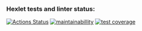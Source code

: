 ### Hexlet tests and linter status:

[![Actions Status](https://github.com/ilya00310/backend-project-46/actions/hexlet-check.yml/badge.svg)](https://github.com/ilya00310/backend-project-46/actions)
[![maintainabillity](https://api.codeclimate.com/v1/badges/dfc50c2d88cd46d069c1/maintainability)](https://codeclimate.com/github/ilya00310/backend-project-46/maintainability)
[![test coverage](https://api.codeclimate.com/v1/badges/dfc50c2d88cd46d069c1/test_coverage)](https://codeclimate.com/github/ilya00310/backend-project-46/test_coverage)
